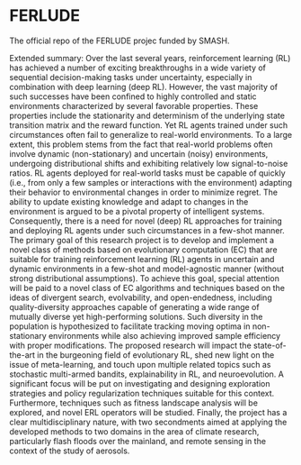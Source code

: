 # FERLUDE
The official repo of the FERLUDE projec funded by SMASH.

Extended summary: Over the last several years, reinforcement learning (RL) has achieved a number of exciting breakthroughs in a wide variety of sequential decision-making tasks under uncertainty, especially in combination with deep learning (deep RL). However, the vast majority of such successes have been confined to highly controlled and static environments characterized by several favorable properties. These properties include the stationarity and determinism of the underlying state transition matrix and the reward function. Yet RL agents trained under such circumstances often fail to generalize to real-world environments. To a large extent, this problem stems from the fact that real-world problems often involve dynamic (non-stationary) and uncertain (noisy) environments, undergoing distributional shifts and exhibiting relatively low signal-to-noise ratios. RL agents deployed for real-world tasks must be capable of quickly (i.e., from only a few samples or interactions with the environment) adapting their behavior to environmental changes in order to minimize regret. The ability to update existing knowledge and adapt to changes in the environment is argued to be a pivotal property of intelligent systems. Consequently, there is a need for novel (deep) RL approaches for training and deploying RL agents under such circumstances in a few-shot manner. The primary goal of this research project is to develop and implement a novel class of methods based on evolutionary computation (EC) that are suitable for training reinforcement learning (RL) agents in uncertain and dynamic environments in a few-shot and model-agnostic manner (without strong distributional assumptions). To achieve this goal, special attention will be paid to a novel class of EC algorithms and techniques based on the ideas of divergent search, evolvability, and open-endedness, including quality-diversity approaches capable of generating a wide range of mutually diverse yet high-performing solutions. Such diversity in the population is hypothesized to facilitate tracking moving optima in non-stationary environments while also achieving improved sample efficiency with proper modifications. The proposed research will impact the state-of-the-art in the burgeoning field of evolutionary RL, shed new light on the issue of meta-learning, and touch upon multiple related topics such as stochastic multi-armed bandits, explainability in RL, and neuroevolution. A significant focus will be put on investigating and designing exploration strategies and policy regularization techniques suitable for this context. Furthermore, techniques such as fitness landscape analysis will be explored, and novel ERL operators will be studied. Finally, the project has a clear multidisciplinary nature, with two secondments aimed at applying the developed methods to two domains in the area of climate research, particularly flash floods over the mainland, and remote sensing in the context of the study of aerosols.
